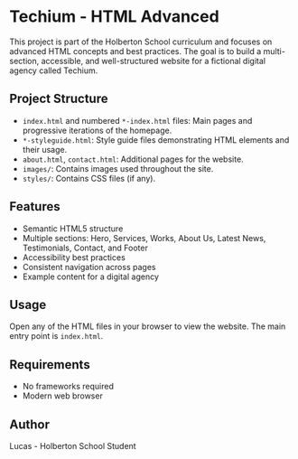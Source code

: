 # Techium - HTML Advanced

This project is part of the Holberton School curriculum and focuses on advanced HTML concepts and best practices. The goal is to build a multi-section, accessible, and well-structured website for a fictional digital agency called Techium.

## Project Structure

- `index.html` and numbered `*-index.html` files: Main pages and progressive iterations of the homepage.
- `*-styleguide.html`: Style guide files demonstrating HTML elements and their usage.
- `about.html`, `contact.html`: Additional pages for the website.
- `images/`: Contains images used throughout the site.
- `styles/`: Contains CSS files (if any).

## Features

- Semantic HTML5 structure
- Multiple sections: Hero, Services, Works, About Us, Latest News, Testimonials, Contact, and Footer
- Accessibility best practices
- Consistent navigation across pages
- Example content for a digital agency

## Usage

Open any of the HTML files in your browser to view the website. The main entry point is `index.html`.

## Requirements

- No frameworks required
- Modern web browser

## Author

Lucas - Holberton School Student